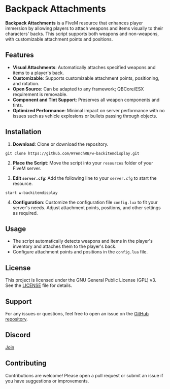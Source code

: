 # Backpack Attachments

**Backpack Attachments** is a FiveM resource that enhances player immersion by allowing players to attach weapons and items visually to their characters' backs. This script supports both weapons and non-weapons, with customizable attachment points and positions.

## Features

- **Visual Attachments**: Automatically attaches specified weapons and items to a player's back.
- **Customizable**: Supports customizable attachment points, positioning, and rotation.
- **Open Source**: Can be adapted to any framework; QBCore/ESX requirement is removable.
- **Component and Tint Support**: Preserves all weapon components and tints.
- **Optimized Performance**: Minimal impact on server performance with no issues such as vehicle explosions or bullets passing through objects.

## Installation

1. **Download**: Clone or download the repository.
``` 
git clone https://github.com/WrenchRB/w-backitemdisplay.git
```
2. **Place the Script**: Move the script into your `resources` folder of your FiveM server.

3. **Edit `server.cfg`**: Add the following line to your `server.cfg` to start the resource.
```
start w-backitemdisplay
```
4. **Configuration**: Customize the configuration file `config.lua` to fit your server's needs. Adjust attachment points, positions, and other settings as required.

## Usage

- The script automatically detects weapons and items in the player's inventory and attaches them to the player's back.
- Configure attachment points and positions in the `config.lua` file.


## License

This project is licensed under the GNU General Public License (GPL) v3. See the [LICENSE](LICENSE) file for details.

## Support

For any issues or questions, feel free to open an issue on the [GitHub repository](https://github.com/WrenchRB/w-backitemdisplay/issues).

## Discord

[Join](https://discord.gg/RBjWGACJzW)

## Contributing

Contributions are welcome! Please open a pull request or submit an issue if you have suggestions or improvements.
